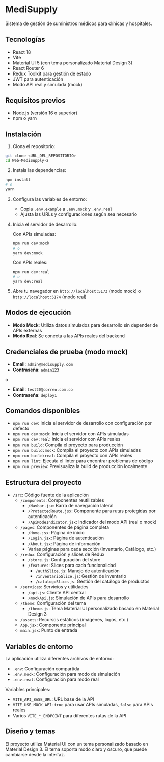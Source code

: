 # MediSupply

Sistema de gestión de suministros médicos para clínicas y hospitales.

## Tecnologías

- React 18
- Vite
- Material UI 5 (con tema personalizado Material Design 3)
- React Router 6
- Redux Toolkit para gestión de estado
- JWT para autenticación
- Modo API real y simulada (mock)

## Requisitos previos

- Node.js (versión 16 o superior)
- npm o yarn

## Instalación

1. Clona el repositorio:
```bash
git clone <URL_DEL_REPOSITORIO>
cd Web-MediSupply-2
```

2. Instala las dependencias:
```bash
npm install
# o
yarn
```

3. Configura las variables de entorno:
   - Copia `.env.example` a `.env.mock` y `.env.real`
   - Ajusta las URLs y configuraciones según sea necesario

4. Inicia el servidor de desarrollo:

   Con APIs simuladas:
   ```bash
   npm run dev:mock
   # o
   yarn dev:mock
   ```

   Con APIs reales:
   ```bash
   npm run dev:real
   # o
   yarn dev:real
   ```

5. Abre tu navegador en `http://localhost:5173` (modo mock) o `http://localhost:5174` (modo real)

## Modos de ejecución

- **Modo Mock**: Utiliza datos simulados para desarrollo sin depender de APIs externas
- **Modo Real**: Se conecta a las APIs reales del backend

## Credenciales de prueba (modo mock)

- **Email**: `admin@medisupply.com`
- **Contraseña**: `admin123`

o

- **Email**: `test20@correo.com.co`
- **Contraseña**: `deploy1`

## Comandos disponibles

- `npm run dev`: Inicia el servidor de desarrollo con configuración por defecto
- `npm run dev:mock`: Inicia el servidor con APIs simuladas
- `npm run dev:real`: Inicia el servidor con APIs reales
- `npm run build`: Compila el proyecto para producción
- `npm run build:mock`: Compila el proyecto con APIs simuladas
- `npm run build:real`: Compila el proyecto con APIs reales
- `npm run lint`: Ejecuta el linter para encontrar problemas de código
- `npm run preview`: Previsualiza la build de producción localmente

## Estructura del proyecto

- `/src`: Código fuente de la aplicación
  - `/components`: Componentes reutilizables
    - `/Navbar.jsx`: Barra de navegación lateral
    - `/ProtectedRoute.jsx`: Componente para rutas protegidas por autenticación
    - `/ApiModeIndicator.jsx`: Indicador del modo API (real o mock)
  - `/pages`: Componentes de página completa
    - `/Home.jsx`: Página de inicio
    - `/Login.jsx`: Página de autenticación
    - `/About.jsx`: Página de información
    - Varias páginas para cada sección (Inventario, Catálogo, etc.)
  - `/redux`: Configuración y slices de Redux
    - `/store.js`: Configuración del store
    - `/features`: Slices para cada funcionalidad
      - `/authSlice.js`: Manejo de autenticación
      - `/inventarioSlice.js`: Gestión de inventario
      - `/catalogoSlice.js`: Gestión del catálogo de productos
  - `/services`: Servicios y utilidades
    - `/api.js`: Cliente API central
    - `/mockApi.js`: Simulación de APIs para desarrollo
  - `/theme`: Configuración del tema
    - `/theme.js`: Tema Material UI personalizado basado en Material Design 3
  - `/assets`: Recursos estáticos (imágenes, logos, etc.)
  - `App.jsx`: Componente principal
  - `main.jsx`: Punto de entrada

## Variables de entorno

La aplicación utiliza diferentes archivos de entorno:

- `.env`: Configuración compartida
- `.env.mock`: Configuración para modo de simulación
- `.env.real`: Configuración para modo real

Variables principales:

- `VITE_API_BASE_URL`: URL base de la API
- `VITE_USE_MOCK_API`: `true` para usar APIs simuladas, `false` para APIs reales
- Varios `VITE_*_ENDPOINT` para diferentes rutas de la API

## Diseño y temas

El proyecto utiliza Material UI con un tema personalizado basado en Material Design 3.
El tema soporta modo claro y oscuro, que puede cambiarse desde la interfaz.
